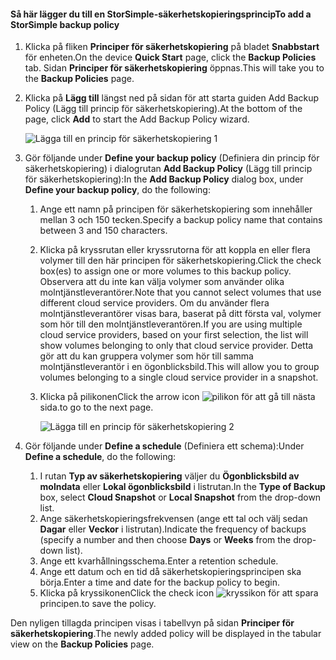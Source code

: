 <!--author=v-sharos last changed: 11/06/15-->

#### <a name="to-add-a-storsimple-backup-policy"></a><span data-ttu-id="39637-101">Så här lägger du till en StorSimple-säkerhetskopieringsprincip</span><span class="sxs-lookup"><span data-stu-id="39637-101">To add a StorSimple backup policy</span></span>
1. <span data-ttu-id="39637-102">Klicka på fliken **Principer för säkerhetskopiering** på bladet **Snabbstart** för enheten.</span><span class="sxs-lookup"><span data-stu-id="39637-102">On the device **Quick Start** page, click the **Backup Policies** tab.</span></span> <span data-ttu-id="39637-103">Sidan **Principer för säkerhetskopiering** öppnas.</span><span class="sxs-lookup"><span data-stu-id="39637-103">This will take you to the **Backup Policies** page.</span></span>
2. <span data-ttu-id="39637-104">Klicka på **Lägg till** längst ned på sidan för att starta guiden Add Backup Policy
(Lägg till princip för säkerhetskopiering).</span><span class="sxs-lookup"><span data-stu-id="39637-104">At the bottom of the page, click **Add** to start the Add Backup Policy wizard.</span></span>
   
    ![Lägga till en princip för säkerhetskopiering 1](./media/storsimple-add-backup-policy-u2/AddBackupPolicy1.png)
3. <span data-ttu-id="39637-106">Gör följande under **Define your backup policy** (Definiera din princip för säkerhetskopiering) i dialogrutan **Add Backup Policy** (Lägg till princip för säkerhetskopiering):</span><span class="sxs-lookup"><span data-stu-id="39637-106">In the **Add Backup Policy** dialog box, under **Define your backup policy**, do the following:</span></span>
   
   1. <span data-ttu-id="39637-107">Ange ett namn på principen för säkerhetskopiering som innehåller mellan 3 och 150 tecken.</span><span class="sxs-lookup"><span data-stu-id="39637-107">Specify a backup policy name that contains between 3 and 150 characters.</span></span>
   2. <span data-ttu-id="39637-108">Klicka på kryssrutan eller kryssrutorna för att koppla en eller flera volymer till den här principen för säkerhetskopiering.</span><span class="sxs-lookup"><span data-stu-id="39637-108">Click the check box(es) to assign one or more volumes to this backup policy.</span></span> <span data-ttu-id="39637-109">Observera att du inte kan välja volymer som använder olika molntjänstleverantörer.</span><span class="sxs-lookup"><span data-stu-id="39637-109">Note that you cannot select volumes that use different cloud service providers.</span></span> <span data-ttu-id="39637-110">Om du använder flera molntjänstleverantörer visas bara, baserat på ditt första val, volymer som hör till den molntjänstleverantören.</span><span class="sxs-lookup"><span data-stu-id="39637-110">If you are using multiple cloud service providers, based on your first selection, the list will show volumes belonging to only that cloud service provider.</span></span> <span data-ttu-id="39637-111">Detta gör att du kan gruppera volymer som hör till samma molntjänstleverantör i en ögonblicksbild.</span><span class="sxs-lookup"><span data-stu-id="39637-111">This will allow you to group volumes belonging to a single cloud service provider in a snapshot.</span></span>
   3. <span data-ttu-id="39637-112">Klicka på pilikonen</span><span class="sxs-lookup"><span data-stu-id="39637-112">Click the arrow icon</span></span> ![pilikon](./media/storsimple-add-backup-policy-u2/HCS_ArrowIcon-include.png) <span data-ttu-id="39637-114">för att gå till nästa sida.</span><span class="sxs-lookup"><span data-stu-id="39637-114">to go to the next page.</span></span>
      
      ![Lägga till en princip för säkerhetskopiering 2](./media/storsimple-add-backup-policy-u2/AddBackupPolicy2.png)
4. <span data-ttu-id="39637-116">Gör följande under **Define a schedule** (Definiera ett schema):</span><span class="sxs-lookup"><span data-stu-id="39637-116">Under **Define a schedule**, do the following:</span></span>
   
   1. <span data-ttu-id="39637-117">I rutan **Typ av säkerhetskopiering** väljer du **Ögonblicksbild av molndata** eller **Lokal ögonblicksbild** i listrutan.</span><span class="sxs-lookup"><span data-stu-id="39637-117">In the **Type of Backup** box, select **Cloud Snapshot** or **Local Snapshot** from the drop-down list.</span></span>
   2. <span data-ttu-id="39637-118">Ange säkerhetskopieringsfrekvensen (ange ett tal och välj sedan **Dagar** eller **Veckor** i listrutan).</span><span class="sxs-lookup"><span data-stu-id="39637-118">Indicate the frequency of backups (specify a number and then choose **Days** or **Weeks** from the drop-down list).</span></span>
   3. <span data-ttu-id="39637-119">Ange ett kvarhållningsschema.</span><span class="sxs-lookup"><span data-stu-id="39637-119">Enter a retention schedule.</span></span>
   4. <span data-ttu-id="39637-120">Ange ett datum och en tid då säkerhetskopieringsprincipen ska börja.</span><span class="sxs-lookup"><span data-stu-id="39637-120">Enter a time and date for the backup policy to begin.</span></span>  
   5. <span data-ttu-id="39637-121">Klicka på kryssikonen</span><span class="sxs-lookup"><span data-stu-id="39637-121">Click the check icon</span></span> ![kryssikon](./media/storsimple-add-backup-policy-u2/HCS_CheckIcon-include.png) <span data-ttu-id="39637-123">för att spara principen.</span><span class="sxs-lookup"><span data-stu-id="39637-123">to save the policy.</span></span>

<span data-ttu-id="39637-124">Den nyligen tillagda principen visas i tabellvyn på sidan **Principer för säkerhetskopiering**.</span><span class="sxs-lookup"><span data-stu-id="39637-124">The newly added policy will be displayed in the tabular view on the **Backup Policies** page.</span></span>

